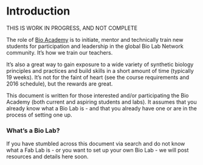 # Introduction
THIS IS WORK IN PROGRESS, AND NOT COMPLETE  

The role of [Bio Academy](http://www.bio.academany.org/) is to initiate, mentor and technically train new students for participation and leadership in the global Bio Lab Network community. It’s how we train our teachers.

It’s also a great way to gain exposure to a wide variety of synthetic biology principles and  practices and build skills in a short amount of time (typically 19 weeks). It’s not for the faint of heart (see the course requirements and 2016 schedule), but the rewards are great.

This document is written for those interested and/or participating the Bio Academy (both current and aspiring students and labs). It assumes that you already know what a Bio Lab is - and that you already have one or are in the process of setting one up.

### What’s a Bio Lab?

If you have stumbled across this document via search and do not know what a Fab Lab is - or you want to set up your own Bio Lab - we will post resources and details here soon.
